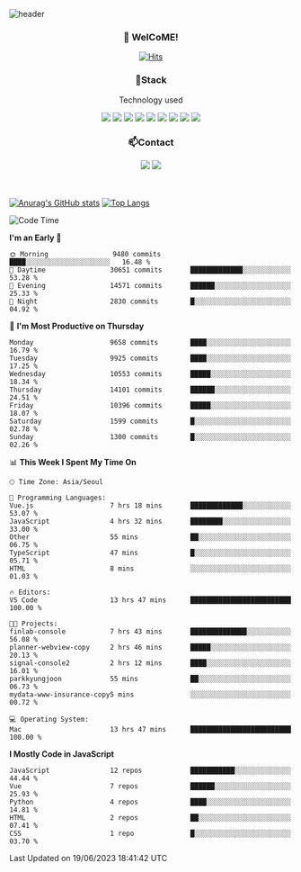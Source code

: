 ![header](https://capsule-render.vercel.app/api?type=waving&color=gradient&height=200&text=Kyungjoon&fontAlign=70&fontAlignY=40&animation=twinkling)

<h3 align="center">👋 WelCoME!</h3>

<div align=center>
  
[![Hits](https://hits.seeyoufarm.com/api/count/incr/badge.svg?url=https%3A%2F%2Fgithub.com%2Fuvula6921&count_bg=%2322BAC9&title_bg=%23827F7F&icon=iconify.svg&icon_color=%2325A27F&title=visits&edge_flat=false)](https://hits.seeyoufarm.com)
  
</div>
<h3 align="center">📌Stack</h3>
<p align="center">Technology used</p>
<div align="center"><img src="https://img.shields.io/badge/HTML5-E34F26?style=flat-square&logo=HTML5&logoColor=white"></img> <img src="https://img.shields.io/badge/CSS3-0A84FF?style=flat-square&logo=CSS3&logoColor=white"></img> <img src="https://img.shields.io/badge/JavaScript-FFCD11?style=flat-square&logo=JavaScript&logoColor=white"></img> <img src="https://img.shields.io/badge/React-00BCF6?style=flat-square&logo=React&logoColor=white"></img> <img src="https://img.shields.io/badge/jQuery-3655FF?style=flat-square&logo=jQuery&logoColor=white"></img> <img src="https://img.shields.io/badge/Ruby-E0115F?style=flat-square&logo=Ruby&logoColor=white"></img> <img src="https://img.shields.io/badge/Python-4B8BBE?style=flat-square&logo=Python&logoColor=white"></img> <img src="https://img.shields.io/badge/Vue-4FC08D?style=flat-square&logo=Vue.js&logoColor=white"></img> <img src="https://img.shields.io/badge/Nuxt-00DC82?style=flat-square&logo=Nuxt.js&logoColor=white"></img></div>

<h3 align="center">📫Contact</h3>
<div align="center"><a href="https://velog.io/@uvula6921/"><img src="https://img.shields.io/badge/Blog-20c997?style=flat-square&logo=V&logoColor=white"/></a> <a href="pkj6921@gmail.com"><img src="https://img.shields.io/badge/Gmail-EA4335?style=flat-square&logo=Gmail&logoColor=white"/></a></div>
<br>
<br>

[![Anurag's GitHub stats](https://github-readme-stats.vercel.app/api?username=uvula6921&hide=stars,issues&show_icons=true&count_private=true&theme=tokyonight)](https://github.com/anuraghazra/github-readme-stats)
[![Top Langs](https://github-readme-stats.vercel.app/api/top-langs/?username=uvula6921&hide=css,jupyter%20notebook,html&exclude_repo=uvula6921,uvula6921.github.io&layout=compact&langs_count=8)](https://github.com/anuraghazra/github-readme-stats)

<!--START_SECTION:waka-->
![Code Time](http://img.shields.io/badge/Code%20Time-1%2C649%20hrs%2017%20mins-blue)

**I'm an Early 🐤** 

```text
🌞 Morning                9480 commits        ████░░░░░░░░░░░░░░░░░░░░░   16.48 % 
🌆 Daytime                30651 commits       █████████████░░░░░░░░░░░░   53.28 % 
🌃 Evening                14571 commits       ██████░░░░░░░░░░░░░░░░░░░   25.33 % 
🌙 Night                  2830 commits        █░░░░░░░░░░░░░░░░░░░░░░░░   04.92 % 
```
📅 **I'm Most Productive on Thursday** 

```text
Monday                   9658 commits        ████░░░░░░░░░░░░░░░░░░░░░   16.79 % 
Tuesday                  9925 commits        ████░░░░░░░░░░░░░░░░░░░░░   17.25 % 
Wednesday                10553 commits       █████░░░░░░░░░░░░░░░░░░░░   18.34 % 
Thursday                 14101 commits       ██████░░░░░░░░░░░░░░░░░░░   24.51 % 
Friday                   10396 commits       █████░░░░░░░░░░░░░░░░░░░░   18.07 % 
Saturday                 1599 commits        █░░░░░░░░░░░░░░░░░░░░░░░░   02.78 % 
Sunday                   1300 commits        █░░░░░░░░░░░░░░░░░░░░░░░░   02.26 % 
```


📊 **This Week I Spent My Time On** 

```text
🕑︎ Time Zone: Asia/Seoul

💬 Programming Languages: 
Vue.js                   7 hrs 18 mins       █████████████░░░░░░░░░░░░   53.07 % 
JavaScript               4 hrs 32 mins       ████████░░░░░░░░░░░░░░░░░   33.00 % 
Other                    55 mins             ██░░░░░░░░░░░░░░░░░░░░░░░   06.75 % 
TypeScript               47 mins             █░░░░░░░░░░░░░░░░░░░░░░░░   05.71 % 
HTML                     8 mins              ░░░░░░░░░░░░░░░░░░░░░░░░░   01.03 % 

🔥 Editors: 
VS Code                  13 hrs 47 mins      █████████████████████████   100.00 % 

🐱‍💻 Projects: 
finlab-console           7 hrs 43 mins       ██████████████░░░░░░░░░░░   56.08 % 
planner-webview-copy     2 hrs 46 mins       █████░░░░░░░░░░░░░░░░░░░░   20.13 % 
signal-console2          2 hrs 12 mins       ████░░░░░░░░░░░░░░░░░░░░░   16.01 % 
parkkyungjoon            55 mins             ██░░░░░░░░░░░░░░░░░░░░░░░   06.73 % 
mydata-www-insurance-copy5 mins              ░░░░░░░░░░░░░░░░░░░░░░░░░   00.72 % 

💻 Operating System: 
Mac                      13 hrs 47 mins      █████████████████████████   100.00 % 
```

**I Mostly Code in JavaScript** 

```text
JavaScript               12 repos            ███████████░░░░░░░░░░░░░░   44.44 % 
Vue                      7 repos             ██████░░░░░░░░░░░░░░░░░░░   25.93 % 
Python                   4 repos             ████░░░░░░░░░░░░░░░░░░░░░   14.81 % 
HTML                     2 repos             ██░░░░░░░░░░░░░░░░░░░░░░░   07.41 % 
CSS                      1 repo              █░░░░░░░░░░░░░░░░░░░░░░░░   03.70 % 
```




 Last Updated on 19/06/2023 18:41:42 UTC
<!--END_SECTION:waka-->
